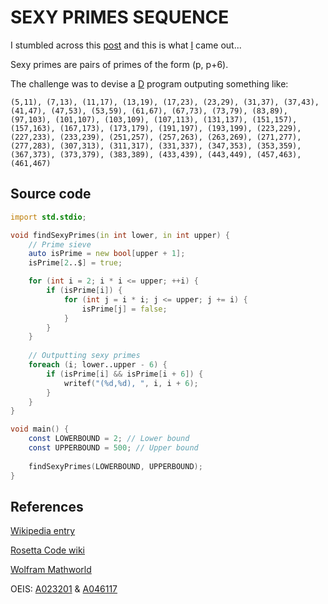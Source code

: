 # SEXY PRIMES SEQUENCE

I stumbled across this [post](https://www.linkedin.com/feed/update/urn:li:activity:7172765957008965632?utm_source=share&utm_medium=member_desktop) and this is what [I](https://www.linkedin.com/in/menjaraz/) came out...

Sexy primes are pairs of primes of the form (p, p+6).

The challenge was to devise a [D](https://dlang.org/) program outputing something like:

```text
(5,11), (7,13), (11,17), (13,19), (17,23), (23,29), (31,37), (37,43), (41,47), (47,53), (53,59), (61,67), (67,73), (73,79), (83,89), (97,103), (101,107), (103,109), (107,113), (131,137), (151,157), (157,163), (167,173), (173,179), (191,197), (193,199), (223,229), (227,233), (233,239), (251,257), (257,263), (263,269), (271,277), (277,283), (307,313), (311,317), (331,337), (347,353), (353,359), (367,373), (373,379), (383,389), (433,439), (443,449), (457,463), (461,467)
```

## Source code

```d
import std.stdio;

void findSexyPrimes(in int lower, in int upper) {
    // Prime sieve
    auto isPrime = new bool[upper + 1];
    isPrime[2..$] = true;

    for (int i = 2; i * i <= upper; ++i) {
        if (isPrime[i]) {
            for (int j = i * i; j <= upper; j += i) {
                isPrime[j] = false;
            }
        }
    }
    
    // Outputting sexy primes
    foreach (i; lower..upper - 6) {
        if (isPrime[i] && isPrime[i + 6]) {
            writef("(%d,%d), ", i, i + 6);
        }
    }
}

void main() {
    const LOWERBOUND = 2; // Lower bound
    const UPPERBOUND = 500; // Upper bound
    
    findSexyPrimes(LOWERBOUND, UPPERBOUND);
}
```

## References

[Wikipedia entry](https://en.wikipedia.org/wiki/Sexy_prime)

[Rosetta Code wiki](https://rosettacode.org/wiki/Sexy_primes)

[Wolfram Mathworld](https://mathworld.wolfram.com/SexyPrimes.html)

OEIS: [A023201](https://oeis.org/A023201) & [A046117](https://oeis.org/A046117)
